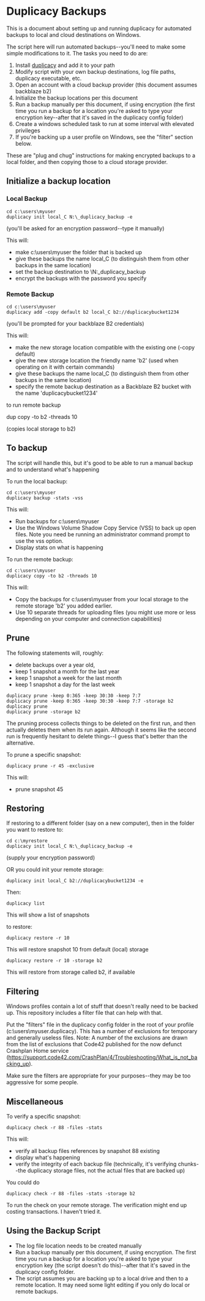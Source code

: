 # Duplicacy Backups 

This is a document about setting up and running duplicacy for automated backups to local and cloud destinations on Windows.  

The script here will run automated backups--you'll need to make some simple modifications to it.  The tasks you need to do are:

1. Install [duplicacy](https://duplicacy.com) and add it to your path
2. Modify script with your own backup destinations, log file paths, duplicacy executable, etc.
3. Open an account with a cloud backup provider (this document assumes backblaze b2)
4. Initialize the backup locations per this document
5. Run a backup manually per this document, if using encryption (the first time you run a backup for a location you're asked to type your encryption key--after that it's saved in the duplicacy config folder)
6. Create a windows scheduled task to run at some interval with elevated privileges
7. If you're backing up a user profile on Windows, see the "filter" section below.  

These are "plug and chug" instructions for making encrypted backups to a local folder, and then copying those to a cloud storage provider.  

## Initialize a backup location

### Local Backup

```
cd c:\users\myuser
duplicacy init local_C N:\_duplicacy_backup -e
```

(you'll be asked for an encryption password--type it manually)

This will:

* make c:\users\myuser the folder that is backed up
* give these backups the name local_C (to distinguish them from other backups in the same location)
* set the backup destination to \N:\_duplicacy_backup
* encrypt the backups with the password you specify

### Remote Backup



```
cd c:\users\myuser
duplicacy add -copy default b2 local_C b2://duplicacybucket1234
```

(you'll be prompted for your backblaze B2 credentials)

This will:

* make the new storage location compatible with the existing one (-copy default)
* give the new storage location the friendly name 'b2' (used when operating on it with certain commands)
* give these backups the name local_C (to distinguish them from other backups in the same location)
* specify the remote backup destination as a Backblaze B2 bucket with the name 'duplicacybucket1234'

to run remote backup

dup copy -to b2 -threads 10

(copies local storage to b2)


## To backup

The script will handle this, but it's good to be able to run a manual backup and to understand what's happening

To run the local backup:

```
cd c:\users\myuser
duplicacy backup -stats -vss
```

This will:

* Run backups for c:\users\myuser
* Use the Windows Volume Shadow Copy Service (VSS) to back up open files.  Note you need be running an administrator command prompt to use the vss option.  
* Display stats on what is happening

To run the remote backup:

```
cd c:\users\myuser
duplicacy copy -to b2 -threads 10
```

This will:

* Copy the backups for c:\users\myuser from your local storage to the remote storage 'b2' you added earlier.  
* Use 10 separate threads for uploading files (you might use more or less depending on your computer and connection capabilities)


## Prune

The following statements will, roughly:

* delete backups over a year old, 
* keep 1 snapshot a month for the last year
* keep 1 snapshot a week for the last month
* keep 1 snapshot a day for the last week

```
duplicacy prune -keep 0:365 -keep 30:30 -keep 7:7
duplicacy prune -keep 0:365 -keep 30:30 -keep 7:7 -storage b2
duplicacy prune
duplicacy prune -storage b2
```

The pruning process collects things to be deleted on the first run, and then actually deletes them when its run again.  Although it seems like the second run is frequently hesitant to delete things--I guess that's better than the alternative.  

To prune a specific snapshot:

```duplicacy prune -r 45 -exclusive```

This will:

* prune snapshot 45

## Restoring

If restoring to a different folder (say on a new computer), then in the folder you want to restore to:

```
cd c:\myrestore
duplicacy init local_C N:\_duplicacy_backup -e 
```

(supply your encryption password)

OR you could init your remote storage:

```
duplicacy init local_C b2://duplicacybucket1234 -e 
```

Then:

```duplicacy list```  

This will show a list of snapshots

to restore:

```duplicacy restore -r 10``` 

This will restore snapshot 10 from default (local) storage

```duplicacy restore -r 10 -storage b2```   

This will restore from storage called b2, if available

## Filtering

Windows profiles contain a lot of stuff that doesn't really need to be backed up.  This repository includes a filter file that can help with that.  

Put the "filters" file in the duplicacy config folder in the root of your profile (c:\users\myuser\.duplicacy).  This has a number of exclusions for temporary and generally useless files.  Note:  A number of the exclusions are drawn from the list of exclusions that Code42 published for the now defunct Crashplan Home service (https://support.code42.com/CrashPlan/4/Troubleshooting/What_is_not_backing_up).  

Make sure the filters are appropriate for your purposes--they may be too aggressive for some people.  

## Miscellaneous

To verify a specific snapshot:

```duplicacy check -r 88 -files -stats```

This will:

* verify all backup files references by snapshot 88 existing
* display what's happening
* verify the integrity of each backup file (technically, it's verifying chunks--the duplicacy storage files, not the actual files that are backed up)

You could do 

```duplicacy check -r 88 -files -stats -storage b2```

To run the check on your remote storage.  The verification might end up costing transactions.  I haven't tried it.  

## Using the Backup Script

* The log file location needs to be created manually
* Run a backup manually per this document, if using encryption.  The first time you run a backup for a location you're asked to type your encryption key (the script doesn't do this)--after that it's saved in the duplicacy config folder.  
* The script assumes you are backing up to a local drive and then to a remote location.  It may need some light editing if you only do local or remote backups.  

